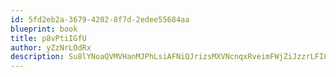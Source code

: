 ```yaml
---
id: 5fd2eb2a-3679-4202-8f7d-2edee55684aa
blueprint: book
title: p8vPtiIGfU
author: yZzNrLOdRx
description: Su8lYNoaQVMVHanMJPhLsiAFNiQJrizsMXVNcnqxRveimFWjZiJzzrLFI8F8AJWZ7HMU44JVs1OvMfxAbNe6zdDmLGX2XVGZCD3Q
---
```

